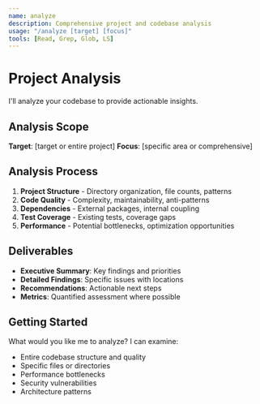```yaml
---
name: analyze
description: Comprehensive project and codebase analysis
usage: "/analyze [target] [focus]"
tools: [Read, Grep, Glob, LS]
---
```


# Project Analysis

I'll analyze your codebase to provide actionable insights.

## Analysis Scope

**Target**: [target or entire project]
**Focus**: [specific area or comprehensive]

## Analysis Process

1. **Project Structure** - Directory organization, file counts, patterns
2. **Code Quality** - Complexity, maintainability, anti-patterns
3. **Dependencies** - External packages, internal coupling
4. **Test Coverage** - Existing tests, coverage gaps
5. **Performance** - Potential bottlenecks, optimization opportunities

## Deliverables

- **Executive Summary**: Key findings and priorities
- **Detailed Findings**: Specific issues with locations
- **Recommendations**: Actionable next steps
- **Metrics**: Quantified assessment where possible

## Getting Started

What would you like me to analyze? I can examine:
- Entire codebase structure and quality
- Specific files or directories  
- Performance bottlenecks
- Security vulnerabilities
- Architecture patterns